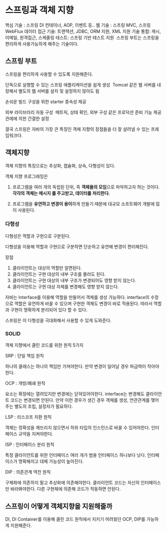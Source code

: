 # 스프링과 객체 지향

핵심 기술 : 스프링 DI 컨테이너, AOP, 이벤트 등..
웹 기술 : 스프링 MVC, 스프링 WebFlux
데이터 접근 기술: 트랜잭션, JDBC, ORM 지원, XML 지원 기술 통합: 캐시, 이메일, 원격접근, 스케줄링 테스트: 스프링 기반 테스트 지원 
스프링 부트는 스프링을 편리하게 사용가능하게 해주는 기술이다.

## 스프링 부트

스프링을 편리하게 사용할 수 있도록 지원해준다.

단독으로 실행할 수 있는 스프링 애플리케이션을 쉽게 생성
 Tomcat 같은 웹 서버를 내장해서 별도의 웹 서버를 설치 및 설정하지 않아도 됨

손쉬운 빌드 구성을 위한 starter 종속성 제공

외부 라이브러리 자동 구성
 메트릭, 상태 확인, 외부 구성 같은 프로덕션 준비 기능 제공 관례에 의한 간결한 설정

결국 스프링은 자바의 가장 큰 특징인 객체 지향의 장점들을 더 잘 살려낼 수 있는 프레임워크다.


## 객체지향

객체 지향의 특징으로는 추상화, 캡슐화, 상속, 다형성이 있다.

객체 지향 프로그래밍은

1. 프로그램을 여러 개의 독립된 단위, 즉 **객체들의 모임**으로 파악하고자 하는 것이다. **각각의 객체는 메시지 를 주고받고, 데이터를 처리한다.**

2. 프로그램을 **유연하고 변경이 용이**하게 만들기 때문에 대규모 소프트웨어 개발에 많이 사용된다.


### 다형성

다형성은 역할과 구현으로 구분된다.

다형성을 이용해 역할과 구현으로 구분하면 단순하고 유연해 변경이 편리해진다.

장점
1. 클라이언트는 대상의 역할만 알면된다.
2. 클라이언트는 구현 대상의 내부 구조를 몰라도 된다.
3. 클라이언트는 구현 대상의 내부 구조가 변경되어도 영향 받지 않는다.
4. 클라이언트는 구현 대상 자체를 변경해도 영향 받지 않는다.

자바는 Interface를 이용해 역할을 만들어서 객체를 생성 가능하다.
interface의 수정으로 역할은 유연하게 바꿀 수 있으며 구현한 객체도 변경이 바로 적용된다.
따라서 역할과 구현이 명확하게 분리되어 있다 할 수 있다.

스프링은 이 다형성을 극대화해서 사용할 수 있게 도와준다.


### SOLID

객체 지향에서 클린 코드를 위한 원칙 5가지

SRP : 단일 책임 원칙

하나의 클래스는 하나의 책임만 가져야한다. 만약 변경이 일어날 경우 파급력이 작아야한다.

OCP : 개방/폐쇄 원칙

요소는 확장에는 열려있지만 변경에는 닫혀있어야한다.
interface는 변경해도 클라이언트 코드는 변경되면 안된다.
만약 이런 경우가 생긴 경우 객체를 생성, 연관관계를 맺어주는 별도의 조립, 설정자가 필요하다.

LSP : 리스코프 치환 원칙

객체는 정확성을 깨뜨리지 않으면서 하위 타입의 인스턴스로 바꿀 수 있어야한다.
인터페이스 규약을 지켜야한다.

ISP : 인터페이스 분리 원칙

특정 클라이언트를 위한 인터페이스 여러 개가 범용 인터페이스 하나보다 낫다.
인터페이스가 명확해지고 대체 가능성이 높아진다.

DIP : 의존관계 역전 원칙

구체화에 의존하지 말고 추상화에 의존해야한다.
클라이언트 코드는 자신의 인터페이스만 바라봐야한다. 다른 구현체에 의존해 코드가 작동하면 안된다.



## 스프링이 어떻게 객체지향을 지원해줄까

DI, DI Container를 이용해 클린 코드 원칙에서 지키기 어려웠던 OCP, DIP를 가능하게 지원해준다.




